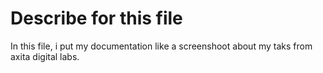 # Describe for this file

In this file, i put my documentation like a screenshoot about my taks from axita digital labs.
